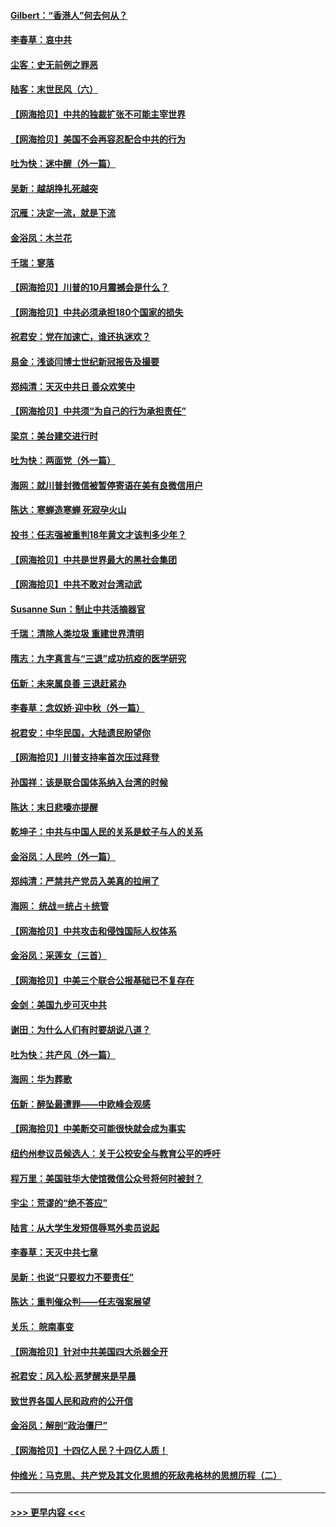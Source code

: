 #### [Gilbert：“香港人”何去何从？](../pages/nsc993/n12435894.md?t=09281802) 
#### [李春草：哀中共](../pages/nsc993/n12435874.md?t=09281802) 
#### [尘客：史无前例之罪恶](../pages/nsc993/n12435762.md?t=09281802) 
#### [陆客：末世民风（六）](../pages/nsc993/n12435354.md?t=09281802) 
#### [【网海拾贝】中共的独裁扩张不可能主宰世界](../pages/nsc993/n12435151.md?t=09281802) 
#### [【网海拾贝】美国不会再容忍配合中共的行为](../pages/nsc993/n12433808.md?t=09281802) 
#### [吐为快：迷中醒（外一篇）](../pages/nsc993/n12433585.md?t=09281802) 
#### [吴新：越胡挣扎死越突](../pages/nsc993/n12433562.md?t=09281802) 
#### [沉雁：决定一流，就是下流](../pages/nsc993/n12432128.md?t=09281802) 
#### [金浴凤：木兰花](../pages/nsc993/n12432124.md?t=09281802) 
#### [千瑞：寥落](../pages/nsc993/n12432071.md?t=09281802) 
#### [【网海拾贝】川普的10月震撼会是什么？](../pages/nsc993/n12431624.md?t=09281802) 
#### [【网海拾贝】中共必须承担180个国家的损失](../pages/nsc993/n12428893.md?t=09281802) 
#### [祝君安：党在加速亡，谁还执迷欢？](../pages/nsc993/n12428652.md?t=09281802) 
#### [易金：浅谈闫博士世纪新冠报告及撮要](../pages/nsc993/n12426822.md?t=09281802) 
#### [郑纯清：天灭中共日 善众欢笑中](../pages/nsc993/n12426784.md?t=09281802) 
#### [【网海拾贝】中共须“为自己的行为承担责任”](../pages/nsc993/n12426067.md?t=09281802) 
#### [梁京：美台建交进行时](../pages/nsc993/n12424066.md?t=09281802) 
#### [吐为快：两面党（外一篇）](../pages/nsc993/n12424043.md?t=09281802) 
#### [海网：就川普封微信被暂停寄语在美有良微信用户](../pages/nsc993/n12424021.md?t=09281802) 
#### [陈达：寒蝉造寒蝉 死寂孕火山](../pages/nsc993/n12423958.md?t=09281802) 
#### [投书：任志强被重判18年黄文才该判多少年？](../pages/nsc993/n12423672.md?t=09281802) 
#### [【网海拾贝】中共是世界最大的黑社会集团](../pages/nsc993/n12423543.md?t=09281802) 
#### [【网海拾贝】中共不敢对台湾动武](../pages/nsc993/n12421418.md?t=09281802) 
#### [Susanne Sun：制止中共活摘器官](../pages/nsc993/n12419654.md?t=09281802) 
#### [千瑞：清除人类垃圾 重建世界清明](../pages/nsc993/n12419414.md?t=09281802) 
#### [隋志：九字真言与“三退”成功抗疫的医学研究](../pages/nsc993/n12419248.md?t=09281802) 
#### [伍新：未来属良善 三退赶紧办](../pages/nsc993/n12418496.md?t=09281802) 
#### [李春草：念奴娇·迎中秋（外一篇）](../pages/nsc993/n12418465.md?t=09281802) 
#### [祝君安：中华民国，大陆遗民盼望你](../pages/nsc993/n12418089.md?t=09281802) 
#### [【网海拾贝】川普支持率首次压过拜登](../pages/nsc993/n12418050.md?t=09281802) 
#### [孙国祥：该是联合国体系纳入台湾的时候](../pages/nsc993/n12417369.md?t=09281802) 
#### [陈达：末日悲嚎亦提醒](../pages/nsc993/n12416736.md?t=09281802) 
#### [乾坤子：中共与中国人民的关系是蚊子与人的关系](../pages/nsc993/n12416632.md?t=09281802) 
#### [金浴凤：人民吟（外一篇）](../pages/nsc993/n12416567.md?t=09281802) 
#### [郑纯清：严禁共产党员入美真的拉闸了](../pages/nsc993/n12416550.md?t=09281802) 
#### [海网： 统战＝统占＋统管](../pages/nsc993/n12416404.md?t=09281802) 
#### [【网海拾贝】中共攻击和侵蚀国际人权体系](../pages/nsc993/n12416250.md?t=09281802) 
#### [金浴凤：采莲女（三首）](../pages/nsc993/n12415517.md?t=09281802) 
#### [【网海拾贝】中美三个联合公报基础已不复存在](../pages/nsc993/n12415054.md?t=09281802) 
#### [金剑：美国九步可灭中共](../pages/nsc993/n12413183.md?t=09281802) 
#### [谢田：为什么人们有时要胡说八道？](../pages/nsc993/n12411861.md?t=09281802) 
#### [吐为快：共产风（外一篇）](../pages/nsc993/n12411761.md?t=09281802) 
#### [海网：华为葬歌](../pages/nsc993/n12410381.md?t=09281802) 
#### [伍新：醉坠最遭罪——中欧峰会观感](../pages/nsc993/n12410364.md?t=09281802) 
#### [【网海拾贝】中美断交可能很快就会成为事实](../pages/nsc993/n12409495.md?t=09281802) 
#### [纽约州参议员候选人：关于公校安全与教育公平的呼吁](../pages/nsc993/n12409228.md?t=09281802) 
#### [程万里：美国驻华大使馆微信公众号将何时被封？](../pages/nsc993/n12407397.md?t=09281802) 
#### [宇尘：荒谬的“绝不答应”](../pages/nsc993/n12407360.md?t=09281802) 
#### [陆言：从大学生发短信辱骂外卖员说起](../pages/nsc993/n12407285.md?t=09281802) 
#### [李春草：天灭中共七章](../pages/nsc993/n12406988.md?t=09281802) 
#### [吴新：也说“只要权力不要责任”](../pages/nsc993/n12406966.md?t=09281802) 
#### [陈达：重判催众判——任志强案展望](../pages/nsc993/n12404540.md?t=09281802) 
#### [关乐： 皖南事变](../pages/nsc993/n12404288.md?t=09281802) 
#### [【网海拾贝】针对中共美国四大杀器全开](../pages/nsc993/n12404172.md?t=09281802) 
#### [祝君安：风入松‧恶梦醒来是早晨](../pages/nsc993/n12401953.md?t=09281802) 
#### [致世界各国人民和政府的公开信](../pages/nsc993/n12401824.md?t=09281802) 
#### [金浴凤：解剖“政治僵尸”](../pages/nsc993/n12401808.md?t=09281802) 
#### [【网海拾贝】十四亿人民？十四亿人质！](../pages/nsc993/n12401708.md?t=09281802) 
#### [仲维光：马克思、共产党及其文化思想的死敌弗格林的思想历程（二）](../pages/nsc993/n12399107.md?t=09281802) 

----
#### [ >>> 更早内容 <<< ](../indexes/nsc993-earlier.md)
